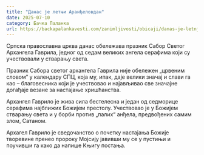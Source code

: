 ```yaml
---
title: "Данас је летњи Аранђеловдан"
date: 2025-07-10
category: Бачка Паланка
url: https://backapalankavesti.com/zanimljivosti/obicaji/danas-je-letnji-arandjelovdan/
---
```


Српска православна црква данас обележава празник Сабор Светог Архангела Гаврила, једног од седам великих ангела серафима који су учествовали у стварању света.

Празник Сабора светог архангела Гаврила није обележен „црвеним словом“ у календару СПЦ, која му, ипак, даје велики значај и слави га као – благовесника који је учествовао и најављивао све значајне догађаје везане за настајање хришћанства.

Архангел Гаврило је жива сила бестелесна и један од седморице серафима најближих Божијем престолу. Учествовао је у Божијем стварању света и у борби против „палих“ анђела, предвођених самим злом, Сатаном.

Архагел Гаврило је сведочанство о почетку настајања Божије творевине пренео пророку Мојсију јавивши му се у пустињи и поучивши га како да напише Књигу постања.
